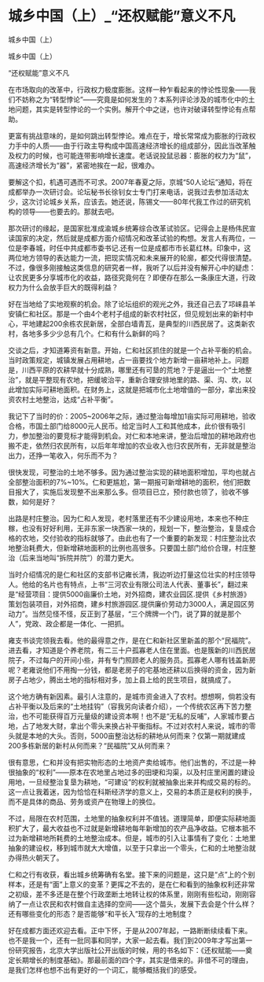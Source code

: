 # 城乡中国（上）_“还权赋能”意义不凡

城乡中国（上）

城乡中国（上）

“还权赋能”意义不凡

在市场取向的改革中，行政权力极度膨胀。这样一种乍看起来的悖论性现象——我们不妨称之为“转型悖论”——究竟是如何发生的？本系列评论涉及的城市化中的土地问题，其实是转型悖论的一个实例。解开个中之谜，也许对破译转型悖论有点帮助。

更富有挑战意味的，是如何跳出转型悖论。难点在于，增长常常成为膨胀的行政权力手中的人质——由于行政主导构成中国高速经济增长的组成部分，因此当改革触及权力的时候，也可能连带影响增长速度。老话说投鼠忌器：膨胀的权力为“鼠”，高速经济增长为“器”，紧密地挨在一起，很难办。

要解这个扣，机遇可遇而不可求。2007年春夏之际，京城“50人论坛”通知，将在成都举办一次研讨会。论坛秘书长徐钊女士专门打来电话，说我过去参加活动太少，这次讨论城乡关系，应该去。她还说，陈锡文——80年代我工作过的研究机构的领导——也要去的。那就去吧。

那次研讨的缘起，是国家批准成渝城乡统筹综合改革试验区。记得会上是杨伟民宣读国家的决定，然后就是成都方面介绍情况和改革试验的构想。发言人有两位，一位是李春城，时任中共成都市委书记.还有一位是成都市市长葛红林。印象中，这两位地方领导的表达能力一流，把现实情况和未来展开的轮廓，都交代得很清楚。不过，像很多刚接触这类信息的研究者一样，我听了以后并没有解开心中的疑虑：让农民更多分享城市化的收益，路径究竟何在？即便存在那么一条康庄大道，行政权力为什么会放手巨大的既得利益？

好在当地给了实地观察的机会。除了论坛组织的观光之外，我还自己去了邛崃县羊安镇仁和社区。那是一个由4个老村子组成的新农村社区，但见规划出来的新村中心，平地建起200余栋农民新居，全部白墙青瓦，是典型的川西民居了。这类新农村，各地多多少少总有几个。仁和有什么新鲜的吗？

交谈之后，才知道筹资有新意。开始，仁和社区抓住的就是一个占补平衡的机会。当时政策规定，城镇发展占用耕地，占一亩要找个地方新增一亩耕地补上。问题是，川西平原的农耕早就十分成熟，哪里还有可垦的荒地？于是逼出一个“土地整治”，就是平整现有农地，把缓坡治平，重新合理安排地里的路、渠、沟、坎，以此增加实际可耕地面积。在财务上，这就是把城市化土地增值的一部分，拿出来投资农村土地整治，达成“占补平衡”。

我记下了当时的价：2005~2006年之际，通过整治每增加1亩实际可用耕地，验收合格，市国土部门给8000元人民币。给定当时人工和其他成本，此价很有吸引力，参加整治的要竞标才能得到机会。对仁和本地来讲，整治后增加的耕地政府也搬不走，依然归农民所有，以后年年增加的农业收入也归农民所有，无非就是整治出力，还挣一笔收入，何乐而不为？

很快发现，可整治的土地不够多。因为通过整治实现的耕地面积增加，平均也就占全部整治面积的7%~10%。仁和更尴尬，第一期报可新增耕地的面积，他们把数目报大了，实施后发现整不出来那么多。但项目已立，预付款也领了，验收不够数，如何是好？

出路是村庄整治。因为仁和人发现，老村落里还有不少建设用地，本来也不种庄稼，也没有好好利用，无非东家一块西家一块的，规划一下，整治整治，复垦成合格的农地，交付验收的指标就够了。由此也有了一个重要的新发现：村庄整治比农地整治耗费大，但新增耕地面积的比例也高很多。只要国土部门给价合理，村庄整治（后来当地叫“拆院并院”）的潜力更大。

当时介绍情况的是仁和社区的支部书记雍长清，我边听边打量这位壮实的村庄领导人。他给的名片也有特点，上书“三河农业有限公司法人代表、董事长”，翻过来是“经营项目：提供5000亩廉价土地，对外招商，建农业园区.提供《乡村旅游》策划包装项目，对外招商，建乡村旅游园区.提供廉价劳动力3000人，满足园区劳动力”。当然见怪不怪，反正到了基层，“三个牌牌一个门，说了算的就是那个人”，党政、政企都是一体化、一把抓。

雍支书谈完领我去看。他的最得意之作，是在仁和新社区里新盖的那个“民福院”。进去看，才知道是个养老院，有二三十户孤寡老人住在里面。也是簇新的川西民居院子，不过每户的开间小些，并有专门照顾老人的服务员。孤寡老人哪有钱盖新房呢？老雍说他们不用掏一分钱，都是老房子的宅基地还耕以后换得的资金，因为新房子占地少，腾出土地的指标相对多，加上县上给的民生项目，就搞成了。

这个地方确有新因素。最引人注意的，是城市资金进入了农村。想想啊，倘若没有占补平衡以及后来的“土地挂钩”（容我另向读者介绍），一个传统农区再下苦力整治，也不可能获得百万元量级的建设资本啊！也不是“无私的反哺”，人家城市要占地，占了地发大财，拿出个零头来换占补平衡指标。不过对农村人来说，城市的零头就是本地的大头。否则，5000亩整治达标的耕地从何而来？仅第一期就建成200多栋新居的新村从何而来？“民福院”又从何而来？

很有意思，仁和并没有把实物形态的土地资产卖给城市。他们出售的，不过是一种很抽象的“权利”——原本在农地里占地过多的田埂和沟渠，以及村庄里闲置的建设用地，一旦经整治复垦为耕地，“可建设”的权利就被抽象出来并构成交易的标的。这一点让我着迷，因为恰恰在科斯经济学的意义上，交易的本质正是权利的换手，而不是具体的商品、劳务或资产在物理上的换位。

不过，局限在农村范围，土地里的抽象权利并不值钱。道理简单，即便实际耕地面积扩大了，最大收益也不过就是新增耕地每年新增加的农产品净收益。它根本抵不过为新增耕地所耗费的土地整治成本。但是，城市的引入让事情有了变化：土地里抽象的建设权，移到城市就大大增值，以至于只拿出一个零头，仁和的土地整治就办得热火朝天了。

仁和之行有收获，看出城乡统筹确有名堂。接下来的问题是，这只是“点”上的个别样本，还是有“面”上意义的变革？更挥之不去的，是在仁和看到的抽象权利还非常之初级，差不多还是在整个行政垄断土地转让权的体系里，刚刚有些松动，刚刚容纳了一点让农民和农村做自主选择的空间——这个苗头，发展下去会是个什么样？还有哪些变化的形态？是否能够“和平长入”现存的土地制度？

好在成都方面还欢迎去看。正中下怀，于是从2007年起，一路断断续续看下来。也不是我一个，还有一批同事和同学，大家一起去看。我们到2009年才写出第一份研究报告，北京大学出版社公开出版的时候，用的书名如下：《还权赋能——奠定长期增长的制度基础》。那最前面的四个字，其实是借来的。非借不可的理由，是我们怎样也想不出有更好的一个词汇，能够概括我们的感受。